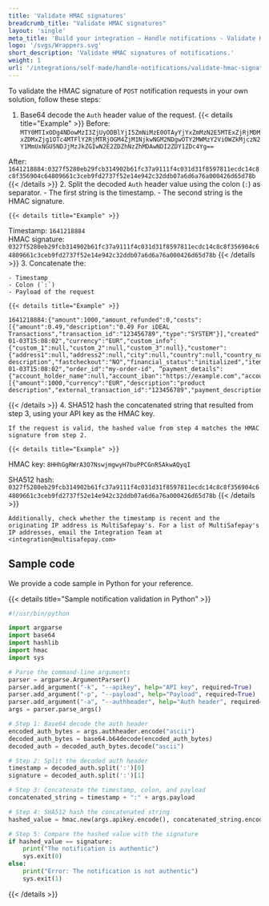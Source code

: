 ```yaml
---
title: 'Validate HMAC signatures'
breadcrumb_title: "Validate HMAC signatures"
layout: 'single'
meta_title: 'Build your integration – Handle notifications - Validate HMAC signatures - MultiSafepay Docs'
logo: '/svgs/Wrappers.svg'
short_description: 'Validate HMAC signatures of notifications.'
weight: 1
url: '/integrations/self-made/handle-notifications/validate-hmac-signatures/'
---
```


To validate the HMAC signature of `POST` notification requests in your own solution, follow these steps:

1. Base64 decode the `Auth` header value of the request.
{{< details title="Example" >}}
Before: `MTY0MTIxODg4NDowMzI3ZjUyODBlYjI5ZmNiMzE0OTAyYjYxZmMzN2E5MTExZjRjMDMxZDMxZjg1OTc4MTFlY2RjMTRjOGM4ZjM1NjkwNGM2NDgwOTY2MWMzY2ViOWZkMjczN2Y1MmUxNGU5NDJjMzJkZGIwN2E2ZDZhNzZhMDAwNDI2ZDY1ZDc4Yg==`

After:
`1641218884:0327f5280eb29fcb314902b61fc37a9111f4c031d31f8597811ecdc14c8c8f356904c64809661c3ceb9fd2737f52e14e942c32ddb07a6d6a76a000426d65d78b`
{{< /details >}}
2. Split the decoded `Auth` header value using the colon (`:`) as separator.
    - The first string is the timestamp.
    - The second string is the HMAC signature. 

    {{< details title="Example" >}}
Timestamp: `1641218884`  
HMAC signature: `0327f5280eb29fcb314902b61fc37a9111f4c031d31f8597811ecdc14c8c8f356904c64809661c3ceb9fd2737f52e14e942c32ddb07a6d6a76a000426d65d78b`
{{< /details >}}
3. Concatenate the:

    - Timestamp
    - Colon (`:`)
    - Payload of the request

    {{< details title="Example" >}}
```
1641218884:{"amount":1000,"amount_refunded":0,"costs":[{"amount":0.49,"description":"0.49 For iDEAL Transactions","transaction_id":"123456789","type":"SYSTEM"}],"created":"2022-01-03T15:08:02","currency":"EUR","custom_info":{"custom_1":null,"custom_2":null,"custom_3":null},"customer":{"address1":null,"address2":null,"city":null,"country":null,"country_name":null,"email":"","first_name":null,"house_number":null,"last_name":null,"locale":"en_US","phone1":null,"phone2":"","state":null,"zip_code":null},"description":"product description","fastcheckout":"NO","financial_status":"initialized","items":null,"modified":"2022-01-03T15:08:02","order_id":"my-order-id", ”payment_details":{"account_holder_name":null,"account_iban":"https://example.com","account_id":null,"external_transaction_id":"123456789","issuer_id":"3151","recurring_flow":null,"recurring_id":null,"recurring_model":null,"type":"IDEAL"},"payment_methods":[{"amount":1000,"currency":"EUR","description":"product description","external_transaction_id":"123456789","payment_description":"iDEAL","status":"initialized","type":"IDEAL"}],"reason":"","reason_code":"","related_transactions":null,"status":"initialized","transaction_id":"123456789","var1":null,"var2":null,"var3":null}
```
{{< /details >}}
4. SHA512 hash the concatenated string that resulted from step 3, using your API key as the HMAC key.

    If the request is valid, the hashed value from step 4 matches the HMAC signature from step 2.

    {{< details title="Example" >}}
HMAC key: `8HHhGgRWrA3O7NswjmgwyH7buPPCGnR5AkwAQyqI`

SHA512 hash: `0327f5280eb29fcb314902b61fc37a9111f4c031d31f8597811ecdc14c8c8f356904c64809661c3ceb9fd2737f52e14e942c32ddb07a6d6a76a000426d65d78b`
{{< /details >}}

    Additionally, check whether the timestamp is recent and the originating IP address is MultiSafepay's. For a list of MultiSafepay's IP addresses, email the Integration Team at <integration@multisafepay.com>

## Sample code

We provide a code sample in Python for your reference.

{{< details title="Sample notification validation in Python" >}}

``` python
#!/usr/bin/python

import argparse
import base64
import hashlib
import hmac
import sys

# Parse the command-line arguments
parser = argparse.ArgumentParser()
parser.add_argument("-k", "--apikey", help="API key", required=True)
parser.add_argument("-p", "--payload", help="Payload", required=True)
parser.add_argument("-a", "--authheader", help="Auth header", required=True)
args = parser.parse_args()

# Step 1: Base64 decode the auth header
encoded_auth_bytes = args.authheader.encode("ascii")
decoded_auth_bytes = base64.b64decode(encoded_auth_bytes)
decoded_auth = decoded_auth_bytes.decode("ascii")

# Step 2: Split the decoded auth header
timestamp = decoded_auth.split(':')[0]
signature = decoded_auth.split(':')[1]

# Step 3: Concatenate the timestamp, colon, and payload
concatenated_string = timestamp + ":" + args.payload

# Step 4: SHA512 hash the concatenated string
hashed_value = hmac.new(args.apikey.encode(), concatenated_string.encode(), hashlib.sha512).hexdigest()

# Step 5: Compare the hashed value with the signature
if hashed_value == signature:
	print("The notification is authentic")
	sys.exit(0)
else:
	print("Error: The notification is not authentic")
	sys.exit(1)
```
{{< /details >}}
